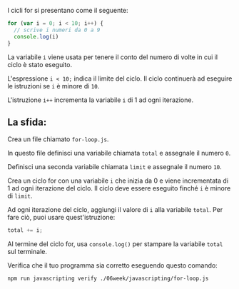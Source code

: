 I cicli for si presentano come il seguente:

```js
for (var i = 0; i < 10; i++) {
  // scrive i numeri da 0 a 9
  console.log(i)
}
```

La variabile `i` viene usata per tenere il conto del numero di volte in cui il ciclo è stato eseguito.

L'espressione `i < 10;` indica il limite del ciclo.
Il ciclo continuerà ad eseguire le istruzioni se `i` è minore di `10`.

L'istruzione `i++` incrementa la variabile `i` di 1 ad ogni iterazione.

## La sfida:

Crea un file chiamato `for-loop.js`.

In questo file definisci una variabile chiamata `total` e assegnale il numero `0`.

Definisci una seconda variabile chiamata `limit` e assegnale il numero `10`.

Crea un ciclo for con una variabile `i` che inizia da 0 e viene incrementata di 1 ad ogni iterazione del ciclo. Il ciclo deve essere eseguito finché `i` è minore di `limit`.

Ad ogni iterazione del ciclo, aggiungi il valore di `i` alla variabile `total`. Per fare ciò, puoi usare quest'istruzione:

```js
total += i;
```

Al termine del ciclo for, usa `console.log()` per stampare la variabile `total` sul terminale.

Verifica che il tuo programma sia corretto eseguendo questo comando:

```bash
npm run javascripting verify ./06week/javascripting/for-loop.js
```
